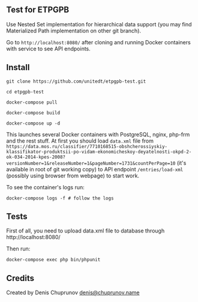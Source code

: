 Test for ETPGPB
---------------

Use Nested Set implementation for  hierarchical data support (you may find Materialized Path implementation on 
other git branch).

Go to `http://localhost:8080/` after cloning and running Docker containers with service to see API endpoints. 

Install
-------

`git clone https://github.com/unitedt/etpgpb-test.git`

`cd etpgpb-test`

`docker-compose pull`

`docker-compose build`

`docker-compose up -d`

This launches several Docker containers with PostgreSQL, nginx, php-frm and the rest stuff. At first you should load 
`data.xml` file from `https://data.mos.ru/classifier/7710168515-obshcherossiyskiy-klassifikator-produktsii-po-vidam-ekonomicheskoy-deyatelnosti-okpd-2-ok-034-2014-kpes-2008?versionNumber=1&releaseNumber=1&pageNumber=1731&countPerPage=10` 
(it's available in root of git working copy) to API endpoint `/entries/load-xml` 
(possibly using browser from webpage) to start work.

To see the container's logs run:

`docker-compose logs -f # follow the logs`

Tests
-----

First of all, you need to upload data.xml file to database through http://localhost:8080/

Then run:

`docker-compose exec php bin/phpunit`

Credits
-------

Created by Denis Chuprunov denis@chuprunov.name
